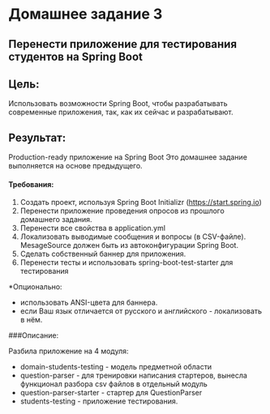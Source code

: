 # Домашнее задание 3

## Перенести приложение для тестирования студентов на Spring Boot

## Цель: 
Использовать возможности Spring Boot, чтобы разрабатывать современные приложения, так, как их сейчас и разрабатывают.

## Результат: 
Production-ready приложение на Spring Boot
Это домашнее задание выполняется на основе предыдущего.

#### Требования:

1. Создать проект, используя Spring Boot Initializr (https://start.spring.io)
2. Перенести приложение проведения опросов из прошлого домашнего задания.
3. Перенести все свойства в application.yml
4. Локализовать выводимые сообщения и вопросы (в CSV-файле). MesageSource должен быть из автоконфигурации Spring Boot.
5. Сделать собственный баннер для приложения.
6. Перенести тесты и использовать spring-boot-test-starter для тестирования

*Опционально:
- использовать ANSI-цвета для баннера.
- если Ваш язык отличается от русского и английского - локализовать в нём.

###Описание:

Разбила приложение на 4 модуля:
- domain-students-testing - модель предметной области
- question-parser - для тренировки написания стартеров, вынесла функционал разбора csv файлов в отдельный модуль
- question-parser-starter - стартер для QuestionParser
- students-testing - приложение тестирования. 
